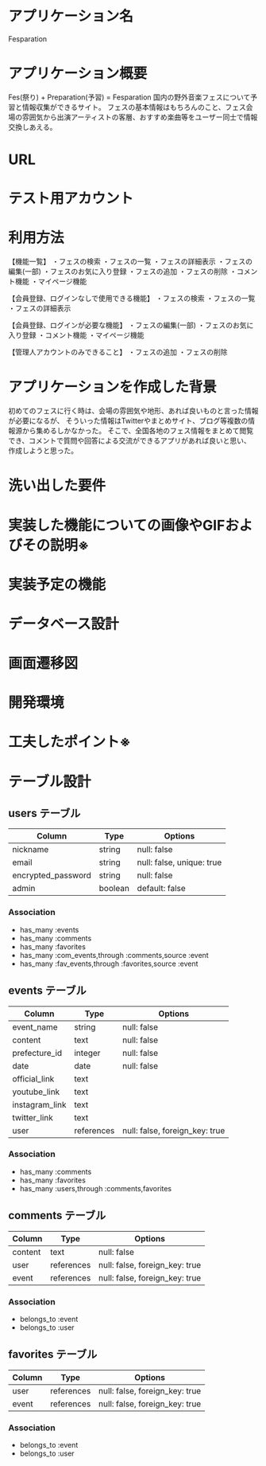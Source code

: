 # アプリケーション名
Fesparation

# アプリケーション概要
Fes(祭り) + Preparation(予習) = Fesparation
国内の野外音楽フェスについて予習と情報収集ができるサイト。
フェスの基本情報はもちろんのこと、フェス会場の雰囲気から出演アーティストの客層、おすすめ楽曲等をユーザー同士で情報交換しあえる。

# URL
<!-- デプロイ済みのURLを記載。 -->

# テスト用アカウント
<!-- ログイン機能等を実装した場合は、ログインに必要な情報を記載。またBasic認証等を設けている場合は、そのID/Passも記載。 -->

# 利用方法
【機能一覧】
・フェスの検索
・フェスの一覧
・フェスの詳細表示
・フェスの編集(一部)
・フェスのお気に入り登録
・フェスの追加
・フェスの削除
・コメント機能
・マイページ機能

【会員登録、ログインなしで使用できる機能】
・フェスの検索
・フェスの一覧
・フェスの詳細表示

【会員登録、ログインが必要な機能】
・フェスの編集(一部)
・フェスのお気に入り登録
・コメント機能
・マイページ機能

【管理人アカウントのみできること】
・フェスの追加
・フェスの削除

# アプリケーションを作成した背景
初めてのフェスに行く時は、会場の雰囲気や地形、あれば良いものと言った情報が必要になるが、
そういった情報はTwitterやまとめサイト、ブログ等複数の情報源から集めるしかなかった。
そこで、全国各地のフェス情報をまとめて閲覧でき、コメントで質問や回答による交流ができるアプリがあれば良いと思い、
作成しようと思った。

# 洗い出した要件
<!-- 要件定義スプレッドシートのURL -->

# 実装した機能についての画像やGIFおよびその説明※
<!-- 画像を添付 -->

# 実装予定の機能
<!-- 洗い出した要件の中から、今後実装予定の機能がある場合は、その機能を記載。 -->

# データベース設計
<!-- ER図を添付。 -->

# 画面遷移図
<!-- 画面遷移図を添付。 -->

# 開発環境
<!-- 使用した言語・サービスを記載。 -->

# 工夫したポイント※
<!-- 制作背景・使用技術・開発方法・タスク管理など、企業へＰＲしたい事柄 -->


# テーブル設計

## users テーブル

| Column             | Type    | Options                   |
| ------------------ | ------  | ------------------------  |
| nickname           | string  | null: false               |
| email              | string  | null: false, unique: true |
| encrypted_password | string  | null: false               |
| admin              | boolean | default: false            |

### Association
- has_many :events
- has_many :comments
- has_many :favorites
- has_many :com_events,through :comments,source :event
- has_many :fav_events,through :favorites,source :event


## events テーブル

| Column             | Type       | Options                        |
| ------------------ | ---------- | ------------------------------ |
| event_name         | string     | null: false                    |
| content            | text       | null: false                    |
| prefecture_id      | integer    | null: false                    |
| date               | date       | null: false                    |
| official_link      | text       |                                |
| youtube_link       | text       |                                |
| instagram_link     | text       |                                |
| twitter_link       | text       |                                |
| user               | references | null: false, foreign_key: true |

### Association
- has_many :comments
- has_many :favorites
- has_many :users,through :comments,favorites


## comments テーブル

| Column             | Type       | Options                        |
| ------------------ | ---------- | ------------------------------ |
| content            | text       | null: false                    |
| user               | references | null: false, foreign_key: true |
| event              | references | null: false, foreign_key: true |

### Association
- belongs_to :event
- belongs_to :user


## favorites テーブル

| Column             | Type       | Options                        |
| ------------------ | ---------- | ------------------------------ |
| user               | references | null: false, foreign_key: true |
| event              | references | null: false, foreign_key: true |

### Association
- belongs_to :event
- belongs_to :user
